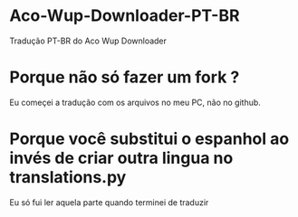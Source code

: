 # Aco-Wup-Downloader-PT-BR
Tradução PT-BR do Aco Wup Downloader

# Porque não só fazer um fork ?
Eu começei a tradução com os arquivos no meu PC, não no github.

# Porque você substitui o espanhol ao invés de criar outra lingua no translations.py
Eu só fui ler aquela parte quando terminei de traduzir
